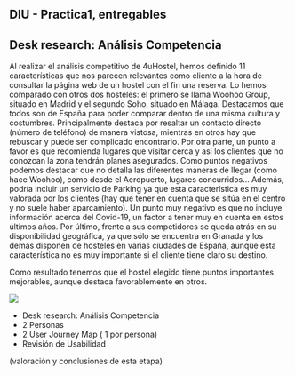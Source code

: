 ## DIU - Practica1, entregables


## Desk research: Análisis Competencia 

Al realizar el análisis competitivo de 4uHostel, hemos definido 11 características que nos parecen relevantes como cliente a la hora de consultar la página web de un hostel con el fin una reserva.
Lo hemos comparado con otros dos hosteles: el primero se llama Woohoo Group, situado en Madrid y el segundo Soho, situado en Málaga. Destacamos que todos son de España para poder comparar dentro de una misma cultura y costumbres.
Principalmente destaca por resaltar un contacto directo (número de teléfono) de manera vistosa, mientras en otros hay que rebuscar y puede ser complicado encontrarlo. Por otra parte, un punto a favor es que recomienda lugares que visitar cerca y así los clientes que no conozcan la zona tendrán planes asegurados.
Como puntos negativos podemos destacar que no detalla las diferentes maneras de llegar (como hace Woohoo), como desde el Aeropuerto, lugares concurridos… Además, podría incluir un servicio de Parking ya que esta característica es muy valorada por los clientes (hay que tener en cuenta que se sitúa en el centro y no suele haber aparcamiento). Un punto muy negativo es que no incluye información acerca del Covid-19, un factor a tener muy en cuenta en estos últimos años.
Por último, frente a sus competidores se queda atrás en su disponibilidad geográfica, ya que sólo se encuentra en Granada y los demás disponen de hosteles en varias ciudades de España, aunque esta característica no es muy importante si el cliente tiene claro su destino. 

Como resultado tenemos que el hostel elegido tiene puntos importantes mejorables, aunque destaca favorablemente en otros.


<img src="P1_AnalisisCompetitivo">

- Desk research: Análisis Competencia 
- 2 Personas 
- 2 User Journey Map  ( 1 por persona)
- Revisión de Usabilidad 


(valoración y conclusiones de esta etapa)
